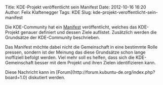 Title: KDE-Projekt veröffentlicht sein Manifest
Date: 2012-10-16 16:20
Author: Felix Klaftenegger
Tags: KDE
Slug: kde-projekt-veroffentlicht-sein-manifest

Die KDE-Community hat ein
[Manifest](http://manifesto.kde.org/index.html) veröffentlicht, welches
das KDE-Projekt genauer definiert und dessen Ziele auflistet. Zusätzlich
werden die Grundsätze der KDE-Community beschrieben.

</p>
<!--break--><!--break-->

Das Manifest möchte dabei nicht die Gemeinschaft in eine bestimmte Rolle
pressen, sondern ist der Meinung das diese Grundsätze schon lange
inoffiziell befolgt werden. Viel mehr soll es helfen, dass sich die
KDE-Gemeinschaft besser mit dem Projekt und ihren Zielen identifizieren
kann.

</p>
Diese Nachricht kann im
[Forum](http://forum.kubuntu-de.org/index.php?board=1.0) diskutiert
werden.

</p>

